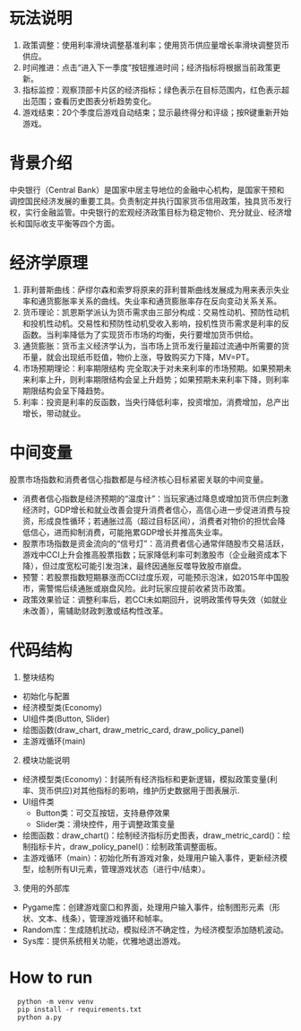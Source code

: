 # 玩法说明
1. 政策调整：使用利率滑块调整基准利率；使用货币供应量增长率滑块调整货币供应。
2. 时间推进：点击“进入下一季度”按钮推进时间；经济指标将根据当前政策更新。
3. 指标监控：观察顶部卡片区的经济指标；绿色表示在目标范围内，红色表示超出范围；查看历史图表分析趋势变化。
4. 游戏结束：20个季度后游戏自动结束；显示最终得分和评级；按R键重新开始游戏。

# 背景介绍
  中央银行（Central Bank）是国家中居主导地位的金融中心机构，是国家干预和调控国民经济发展的重要工具。负责制定并执行国家货币信用政策，独具货币发行权，实行金融监管。中央银行的宏观经济政策目标为稳定物价、充分就业、经济增长和国际收支平衡等四个方面。

# 经济学原理
1. 菲利普斯曲线：萨缪尔森和索罗将原来的菲利普斯曲线发展成为用来表示失业率和通货膨胀率关系的曲线。失业率和通货膨胀率存在反向变动关系关系。
2. 货币理论：凯恩斯学派认为货币需求由三部分构成：交易性动机、预防性动机和投机性动机。交易性和预防性动机受收入影响，投机性货币需求是利率的反函数。当利率降低为了实现货币市场的均衡，央行要增加货币供给。
3. 通货膨胀：货币主义经济学认为，当市场上货币发行量超过流通中所需要的货币量，就会出现纸币贬值，物价上涨，导致购买力下降，MV=PT。
4. 市场预期理论：利率期限结构 完全取决于对未来利率的市场预期。如果预期未来利率上升，则利率期限结构会呈上升趋势；如果预期未来利率下降，则利率期限结构会呈下降趋势。
5. 利率：投资是利率的反函数，当央行降低利率，投资增加，消费增加，总产出增长，带动就业。

# 中间变量
股票市场指数和消费者信心指数都是与经济核心目标紧密关联的中间变量。
- 消费者信心指数是经济预期的“温度计”：当玩家通过降息或增加货币供应刺激经济时，GDP增长和就业改善会提升消费者信心，高信心进一步促进消费与投资，形成良性循环；若通胀过高（超过目标区间），消费者对物价的担忧会降低信心，进而抑制消费，可能拖累GDP增长并推高失业率。
- 股票市场指数是资金流向的“信号灯”：高消费者信心通常伴随股市交易活跃，游戏中CCI上升会推高股票指数；玩家降低利率可刺激股市（企业融资成本下降），但过度宽松可能引发泡沫，最终因通胀反噬导致股市崩盘。
- 预警：若股票指数短期暴涨而CCI过度乐观，可能预示泡沫，如2015年中国股市，需警惕后续通胀或崩盘风险。此时玩家应提前收紧货币政策。
- 政策效果验证：调整利率后，若CCI未如期回升，说明政策传导失效（如就业未改善），需辅助财政刺激或结构性改革。

# 代码结构
1. 整块结构
- 初始化与配置
- 经济模型类(Economy)
- UI组件类(Button, Slider)
- 绘图函数(draw_chart, draw_metric_card, draw_policy_panel)
- 主游戏循环(main)
2. 模块功能说明
- 经济模型类(Economy)：封装所有经济指标和更新逻辑，模拟政策变量(利率、货币供应)对其他指标的影响，维护历史数据用于图表展示.
- UI组件类
    - Button类：可交互按钮，支持悬停效果
    - Slider类：滑块控件，用于调整政策变量
- 绘图函数：draw_chart()：绘制经济指标历史图表，draw_metric_card()：绘制指标卡片，draw_policy_panel()：绘制政策调整面板。
- 主游戏循环（main）：初始化所有游戏对象，处理用户输入事件，更新经济模型，绘制所有UI元素，管理游戏状态（进行中/结束）。
3. 使用的外部库
- Pygame库：创建游戏窗口和界面，处理用户输入事件，绘制图形元素（形状、文本、线条），管理游戏循环和帧率。
- Random库：生成随机扰动，模拟经济不确定性，为经济模型添加随机波动。
- Sys库：提供系统相关功能，优雅地退出游戏。

# How to run

```
  python -m venv venv
  pip install -r requirements.txt
  python a.py
```
